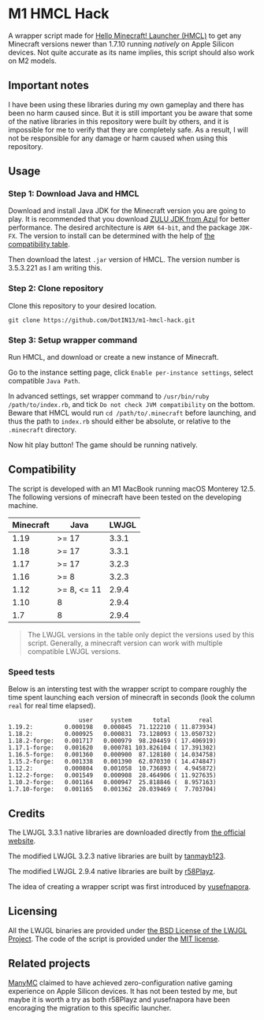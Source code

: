 # M1 HMCL Hack

A wrapper script made for [Hello Minecraft! Launcher (HMCL)](https://github.com/huanghongxun/HMCL) to get any Minecraft versions newer than 1.7.10 running *natively* on Apple Silicon devices. Not quite accurate as its name implies, this script should also work on M2 models.

## Important notes

I have been using these libraries during my own gameplay and there has been no harm caused since. But it is still important you be aware that some of the native libraries in this repository were built by others, and it is impossible for me to verify that they are completely safe. As a result, I will not be responsible for any damage or harm caused when using this repository.

## Usage

### Step 1: Download Java and HMCL

Download and install Java JDK for the Minecraft version you are going to play. It is recommended that you download [ZULU JDK from Azul](https://www.azul.com/downloads/) for better performance. The desired architecture is `ARM 64-bit`, and the package `JDK-FX`. The version to install can be determined with the help of [the compatibility table](#compatibility).

Then download the latest `.jar` version of HMCL. The version number is 3.5.3.221 as I am writing this.

### Step 2: Clone repository

Clone this repository to your desired location.

```shell
git clone https://github.com/DotIN13/m1-hmcl-hack.git
```

### Step 3: Setup wrapper command

Run HMCL, and download or create a new instance of Minecraft.

Go to the instance setting page, click `Enable per-instance settings`, select compatible `Java Path`.

In advanced settings, set wrapper command to `/usr/bin/ruby /path/to/index.rb`, and tick `Do not check JVM compatibility` on the bottom. Beware that HMCL would run `cd /path/to/.minecraft` before launching, and thus the path to `index.rb` should either be absolute, or relative to the `.minecraft` directory.

Now hit play button! The game should be running natively.

## Compatibility

The script is developed with an M1 MacBook running macOS Monterey 12.5. The following versions of minecraft have been tested on the developing machine.

| Minecraft | Java         | LWJGL |
| --------- | ------------ | ----- |
| 1.19      | \>= 17       | 3.3.1 |
| 1.18      | \>= 17       | 3.3.1 |
| 1.17      | \>= 17       | 3.2.3 |
| 1.16      | \>= 8        | 3.2.3 |
| 1.12      | \>= 8, <= 11 | 2.9.4 |
| 1.10      | 8            | 2.9.4 |
| 1.7       | 8            | 2.9.4 |

> The LWJGL versions in the table only depict the versions used by this script. Generally, a minecraft version can work with multiple compatible LWJGL versions.

### Speed tests

Below is an intersting test with the wrapper script to compare roughly the time spent launching each version of minecraft in seconds (look the column `real` for real time elapsed).

```log
                    user     system      total        real
1.19.2:         0.000198   0.000845  71.122210 ( 11.873934)
1.18.2:         0.000925   0.000831  73.128093 ( 13.050732)
1.18.2-forge:   0.001717   0.000979  98.204459 ( 17.406919)
1.17.1-forge:   0.001620   0.000781 103.826104 ( 17.391302)
1.16.5-forge:   0.001360   0.000900  87.128180 ( 14.034758)
1.15.2-forge:   0.001338   0.001390  62.070330 ( 14.474847)
1.12.2:         0.000804   0.001058  10.736893 (  4.945872)
1.12.2-forge:   0.001549   0.000908  28.464906 ( 11.927635)
1.10.2-forge:   0.001164   0.000947  25.818846 (  8.957163)
1.7.10-forge:   0.001165   0.001362  20.039469 (  7.703704)
```

## Credits

The LWJGL 3.3.1 native libraries are downloaded directly from [the official website](https://www.lwjgl.org/customize).

The modified LWJGL 3.2.3 native libraries are built by [tanmayb123](https://gist.github.com/tanmayb123/d55b16c493326945385e815453de411a).

The modified LWJGL 2.9.4 native libraries are built by [r58Playz](https://github.com/r58Playz/m1-multimc-hack).

The idea of creating a wrapper script was first introduced by [yusefnapora](https://github.com/yusefnapora/m1-multimc-hack).

## Licensing

All the LWJGL binaries are provided under [the BSD License of the LWJGL Project](https://www.lwjgl.org/license). The code of the script is provided under the [MIT license](https://github.com/DotIN13/m1-hmcl-hack/blob/master/LICENSE).

## Related projects

[ManyMC](https://github.com/MinecraftMachina/ManyMC) claimed to have achieved zero-configuration native gaming experience on Apple Silicon devices. It has not been tested by me, but maybe it is worth a try as both r58Playz and yusefnapora have been encoraging the migration to this specific launcher.
